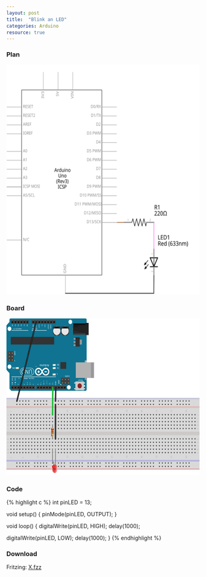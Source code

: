 ```yaml
---
layout: post
title:  "Blink an LED"
categories: Arduino
resource: true
---
```


### Plan

<div class="schaltplan">
	<img src="/images/fritzing/arduino/led_blink_Schaltplan.svg" width="800" height="600" alt="wiring plan" />
</div>

### Board

<img src="/images/fritzing/arduino/led_blink_Steckplatine.svg" width="584" height="409" alt="bread board" />

### Code

{% highlight c %}
int pinLED = 13;

void setup() {
  pinMode(pinLED, OUTPUT);
}

void loop() {
  digitalWrite(pinLED, HIGH);
  delay(1000);

  digitalWrite(pinLED, LOW);
  delay(1000);
}
{% endhighlight %}

### Download

Fritzing: [X.fzz](/images/fritzing/X.fzz)
